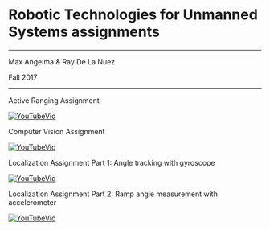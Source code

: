 # Robotic Technologies for Unmanned Systems assignments

***
Max Angelma & Ray De La Nuez

Fall 2017
***

Active Ranging Assignment

[![YouTubeVid](https://img.youtube.com/vi/XNLT4UEN9-Q/0.jpg)](https://youtu.be/XNLT4UEN9-Q)

Computer Vision Assignment

[![YouTubeVid](https://img.youtube.com/vi/2I2VP4YvjHI/0.jpg)](https://youtu.be/2I2VP4YvjHI)

Localization Assignment Part 1: Angle tracking with gyroscope

[![YouTubeVid](https://img.youtube.com/vi/0CTSdDM23Os/0.jpg)](https://youtu.be/0CTSdDM23Os)

Localization Assignment Part 2: Ramp angle measurement with accelerometer

[![YouTubeVid](https://img.youtube.com/vi/vM5YYwT6M-E/0.jpg)](https://youtu.be/vM5YYwT6M-E)
